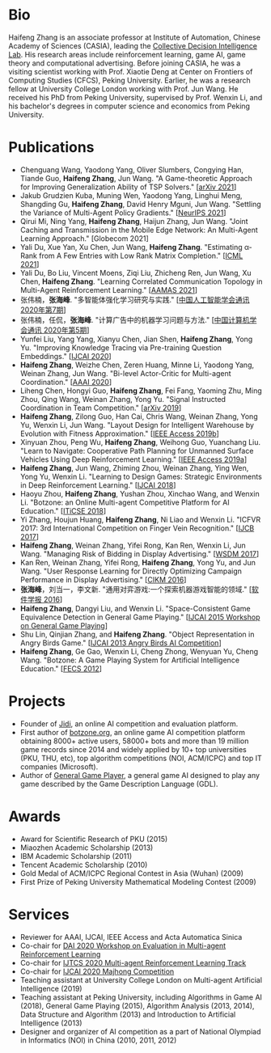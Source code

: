 # Bio

Haifeng Zhang is an associate professor at Institute of Automation, Chinese Academy of Sciences (CASIA), leading the [Collective Decision Intelligence Lab]. His research areas include reinforcement learning, game AI, game theory and computational advertising. Before joining CASIA, he was a visiting scientist working with Prof. Xiaotie Deng at Center on Frontiers of Computing Studies (CFCS), Peking University. Earlier, he was a research fellow at University College London working with Prof. Jun Wang. He received his PhD from Peking University, supervised by Prof. Wenxin Li, and his bachelor's degrees in computer science and economics from Peking University.

# Publications

  - Chenguang Wang, Yaodong Yang, Oliver Slumbers, Congying Han, Tiande Guo, **Haifeng Zhang**, Jun Wang. "A Game-theoretic Approach for Improving Generalization Ability of TSP Solvers." [[arXiv 2021]]
  - Jakub Grudzien Kuba, Muning Wen, Yaodong Yang, Linghui Meng, Shangding Gu, **Haifeng Zhang**, David Henry Mguni, Jun Wang. "Settling the Variance of Multi-Agent Policy Gradients." [[NeurIPS 2021]]
  - Qirui Mi, Ning Yang, **Haifeng Zhang**, Haijun Zhang, Jun Wang. "Joint Caching and Transmission in the Mobile Edge Network: An Multi-Agent Learning Approach." [Globecom 2021]
  - Yali Du, Xue Yan, Xu Chen, Jun Wang, **Haifeng Zhang**. "Estimating α-Rank from A Few Entries with Low Rank Matrix Completion." [[ICML 2021]]
  - Yali Du, Bo Liu, Vincent Moens, Ziqi Liu, Zhicheng Ren, Jun Wang, Xu Chen, **Haifeng Zhang**. "Learning Correlated Communication Topology in Multi-Agent Reinforcement Learning." [[AAMAS 2021]]
  - 张伟楠，**张海峰**. "多智能体强化学习研究与实践." [[中国人工智能学会通讯 2020年第7期]]
  - 张伟楠，任侃，**张海峰**. "计算广告中的机器学习问题与方法." [[中国计算机学会通讯 2020年第5期]]
  - Yunfei Liu, Yang Yang, Xianyu Chen, Jian Shen, **Haifeng Zhang**, Yong Yu. "Improving Knowledge Tracing via Pre-training Question Embeddings." [[IJCAI 2020]]
  - **Haifeng Zhang**, Weizhe Chen, Zeren Huang, Minne Li, Yaodong Yang, Weinan Zhang, Jun Wang. "Bi-level Actor-Critic for Multi-agent Coordination." [[AAAI 2020]]
  - Liheng Chen, Hongyi Guo, **Haifeng Zhang**, Fei Fang, Yaoming Zhu, Ming Zhou, Qing Wang, Weinan Zhang, Yong Yu. "Signal Instructed Coordination in Team Competition." [[arXiv 2019]]
  - **Haifeng Zhang**, Zilong Guo, Han Cai, Chris Wang, Weinan Zhang, Yong Yu, Wenxin Li, Jun Wang. "Layout Design for Intelligent Warehouse by Evolution with Fitness Approximation." [[IEEE Access 2019b]]
  - Xinyuan Zhou, Peng Wu, **Haifeng Zhang**, Weihong Guo, Yuanchang Liu. "Learn to Navigate: Cooperative Path Planning for Unmanned Surface Vehicles Using Deep Reinforcement Learning." [[IEEE Access 2019a]]
  - **Haifeng Zhang**, Jun Wang, Zhiming Zhou, Weinan Zhang, Ying Wen, Yong Yu, Wenxin Li. "Learning to Design Games: Strategic Environments in Deep Reinforcement Learning." [[IJCAI 2018]]
  - Haoyu Zhou, **Haifeng Zhang**, Yushan Zhou, Xinchao Wang, and Wenxin Li. "Botzone: an Online Multi-agent Competitive Platform for AI Education." [[ITiCSE 2018]]
  - Yi Zhang, Houjun Huang, **Haifeng Zhang**, Ni Liao and Wenxin Li. "ICFVR 2017: 3rd International Competition on Finger Vein Recognition." [[IJCB 2017]]
  - **Haifeng Zhang**, Weinan Zhang, Yifei Rong, Kan Ren, Wenxin Li, Jun Wang. "Managing Risk of Bidding in Display Advertising." [[WSDM 2017]]
  - Kan Ren, Weinan Zhang, Yifei Rong, **Haifeng Zhang**, Yong Yu, and Jun Wang. "User Response Learning for Directly Optimizing Campaign Performance in Display Advertising." [[CIKM 2016]]
  - **张海峰**，刘当一，李文新. "通用对弈游戏:一个探索机器游戏智能的领域." [[软件学报 2016]]
  - **Haifeng Zhang**, Dangyi Liu, and Wenxin Li. "Space-Consistent Game Equivalence Detection in General Game Playing." [[IJCAI 2015 Workshop on General Game Playing]]
  - Shu Lin, Qinjian Zhang, and **Haifeng Zhang**. "Object Representation in Angry Birds Game." [[IJCAI 2013 Angry Birds AI Competition]] 
  - **Haifeng Zhang**, Ge Gao, Wenxin Li, Cheng Zhong, Wenyuan Yu, Cheng Wang. "Botzone: A Game Playing System for Artificial Intelligence Education." [[FECS 2012]]

# Projects
  - Founder of [Jidi], an online AI competition and evaluation platform. 
  - First author of [botzone.org], an online game AI competition platform obtaining 8000+ active users, 58000+ bots and more than 19 million game records since 2014 and widely applied by 10+ top universities (PKU, THU, etc), top algorithm competitions (NOI, ACM/ICPC) and top IT companies (Microsoft).
  - Author of [General Game Player], a general game AI designed to play any game described by the Game Description Language (GDL). 

# Awards
  - Award for Scientific Research of PKU (2015)
  - Miaozhen Academic Scholarship (2013)
  - IBM Academic Scholarship (2011)
  - Tencent Academic Scholarship (2010)
  - Gold Medal of ACM/ICPC Regional Contest in Asia (Wuhan) (2009)
  - First Prize of Peking University Mathematical Modeling Contest (2009)

# Services
  - Reviewer for AAAI, IJCAI, IEEE Access and Acta Automatica Sinica
  - Co-chair for [DAI 2020 Workshop on Evaluation in Multi-agent Reinforcement Learning]
  - Co-chair for [IJTCS 2020 Multi-agent Reinforcement Learning Track]
  - Co-chair for [IJCAI 2020 Majhong Competition]
  - Teaching assistant at University College London on Multi-agent Artificial Intelligence (2019)
  - Teaching assistant at Peking University, including Algorithms in Game AI (2018), General Game Playing (2015), Algorithm Analysis (2013, 2014), Data Structure and Algorithm (2013) and Introduction to Artificial Intelligence (2013)
  - Designer and organizer of AI competition as a part of National Olympiad in Informatics (NOI) in China (2010, 2011, 2012)

   [arXiv 2021]: https://arxiv.org/pdf/2110.15105.pdf
   [NeurIPS 2021]: https://arxiv.org/pdf/2108.08612.pdf
   [ICML 2021]: http://proceedings.mlr.press/v139/du21e/du21e.pdf
   [AAMAS 2021]: http://www.ifaamas.org/Proceedings/aamas2021/pdfs/p456.pdf
   [中国人工智能学会通讯 2020年第7期]: http://www.caai.cn/index.php?s=/home/article/qikandetail/year/2020/month/07.html
   [中国计算机学会通讯 2020年第5期]: https://dl.ccf.org.cn/institude/institudeDetail?id=4926584240883712
   [IJCAI 2020]: https://www.ijcai.org/Proceedings/2020/0219.pdf
   [AAAI 2020]: https://arxiv.org/abs/1909.03510
   [arXiv 2019]: https://arxiv.org/pdf/1909.04224.pdf
   [IEEE Access 2019b]: https://ieeexplore.ieee.org/stamp/stamp.jsp?tp=&arnumber=8901128
   [IEEE Access 2019a]: https://ieeexplore.ieee.org/stamp/stamp.jsp?tp=&arnumber=8897592
   [IJCAI 2018]: https://arxiv.org/abs/1707.01310
   [ITiCSE 2018]: https://dl.acm.org/citation.cfm?id=3197099
   [IJCB 2017]: https://arxiv.org/abs/1801.01262
   [WSDM 2017]: https://arxiv.org/abs/1701.02433
   [CIKM 2016]: http://discovery.ucl.ac.uk/1524035/1/wang_p679-ren.pdf
   [软件学报 2016]: http://www.jos.org.cn/jos/ch/reader/view_abstract.aspx?flag=1&file_no=4928&journal_id=jos
   [IJCAI 2015 Workshop on General Game Playing]: http://giga15.ru.is/giga15-paper6.pdf
   [IJCAI 2013 Angry Birds AI Competition]: https://203.124.117.106/2013-Papers/Symposium/julyplayer.pdf
   [FECS 2012]: https://pdfs.semanticscholar.org/f095/78dc3eb459b8e0bba1288dc81ed65830ca63.pdf
   [Jidi]: http://www.jidiai.cn
   [botzone.org]: http://www.botzone.org
   [General Game Player]: https://github.com/pkuzhf/ggpplayer
   [IJTCS 2020 Multi-agent Reinforcement Learning Track]: https://econcs.pku.edu.cn/ijtcs2020/IJTCS2020.html
   [IJCAI 2020 Majhong Competition]: https://botzone.org.cn/static/gamecontest2020a.html
   [DAI 2020 Workshop on Evaluation in Multi-agent Reinforcement Learning]: https://marl-evaluation.github.io/
   [Collective Decision Intelligence Lab]: http://marl.ia.ac.cn